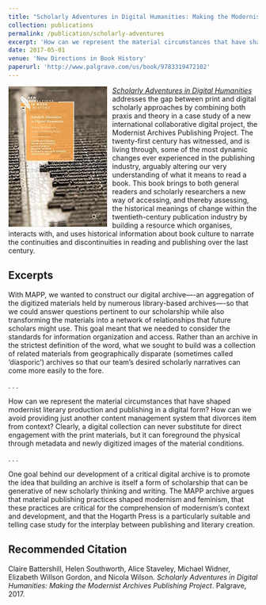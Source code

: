 ```yaml
---
title: "Scholarly Adventures in Digital Humanities: Making the Modernist Archives Publishing Project"
collection: publications
permalink: /publication/scholarly-adventures
excerpt: 'How can we represent the material circumstances that have shaped modernist literary production and publishing in a digital form? How can we avoid providing just another content management system that divorces item from context?'
date: 2017-05-01
venue: 'New Directions in Book History'
paperurl: 'http://www.palgrave.com/us/book/9783319472102'
---
```

[<img style="float:left; margin-right:10px" src='/images/mapp_book.jpg'>](http://www.palgrave.com/us/book/9783319472102)[_Scholarly Adventures in Digital Humanities_](http://www.palgrave.com/us/book/9783319472102) addresses the gap between print and digital scholarly approaches by combining both praxis and theory in a case study of a new international collaborative digital project, the Modernist Archives Publishing Project. The twenty-first century has witnessed, and is living through, some of the most dynamic changes ever experienced in the publishing industry, arguably altering our very understanding of what it means to read a book. This book brings to both general readers and scholarly researchers a new way of accessing, and thereby assessing, the historical meanings of change within the twentieth-century publication industry by building a resource which organises, interacts with, and uses historical information about book culture to narrate the continuities and discontinuities in reading and publishing over the last century.

Excerpts
------
With MAPP, we wanted to construct our digital archive—-an aggregation of the digitized materials held by numerous library-based archives—-so that we could answer questions pertinent to our scholarship while also transforming the materials into a network of relationships that future scholars might use. This goal meant that we needed to consider the standards for information organization and access. Rather than an archive in the strictest definition of the word, what we sought to build was a collection of related materials from geographically disparate (sometimes called ‘diasporic’) archives so that our team’s desired scholarly narratives can come more easily to the fore. 

. . .

How can we represent the material circumstances that have shaped modernist literary production and publishing in a digital form? How can we avoid providing just another content management system that divorces item from context? Clearly, a digital collection can never substitute for direct engagement with the print materials, but it can foreground the physical through metadata and newly digitized images of the material conditions.

. . .

One goal behind our development of a critical digital archive is to promote the idea that building an archive is itself a form of scholarship that can be generative of new scholarly thinking and writing. The MAPP archive argues that material publishing practices shaped modernism and feminism, that these practices are critical for the comprehension of modernism’s context and development, and that the Hogarth Press is a particularly suitable and telling case study for the interplay between publishing and literary creation.


Recommended Citation
------
Claire Battershill, Helen Southworth, Alice Staveley, Michael Widner, Elizabeth Willson Gordon, and Nicola Wilson. _Scholarly Adventures in Digital Humanities: Making the Modernist Archives Publishing Project_. Palgrave, 2017.